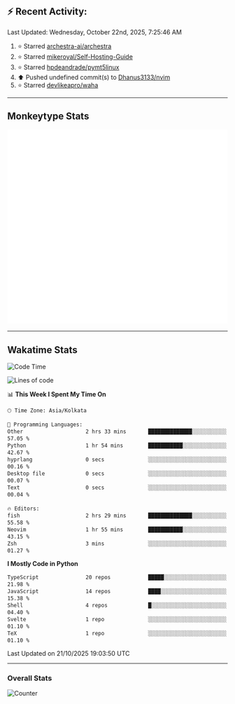 ## :zap: Recent Activity:
<!--RECENT_ACTIVITY:last_update-->
Last Updated: Wednesday, October 22nd, 2025, 7:25:46 AM
<!--RECENT_ACTIVITY:last_update_end-->
<!--RECENT_ACTIVITY:start-->
1. ⭐ Starred [archestra-ai/archestra](https://github.com/archestra-ai/archestra)<br>
2. ⭐ Starred [mikeroyal/Self-Hosting-Guide](https://github.com/mikeroyal/Self-Hosting-Guide)<br>
3. ⭐ Starred [hpdeandrade/pymt5linux](https://github.com/hpdeandrade/pymt5linux)<br>
4. ⬆️ Pushed undefined commit(s) to [Dhanus3133/nvim](https://github.com/Dhanus3133/nvim)<br>
5. ⭐ Starred [devlikeapro/waha](https://github.com/devlikeapro/waha)<br>
<!--RECENT_ACTIVITY:end-->

---

## Monkeytype Stats
<a href="https://monkeytype.com/profile/dhanus">
  <img src="https://raw.githubusercontent.com/Dhanus3133/Dhanus3133/monkeytype/monkeytype-lb.svg" alt="Monkeytype Profile" />
</a>

---

## Wakatime Stats
<!--START_SECTION:waka-->
![Code Time](http://img.shields.io/badge/Code%20Time-3%2C126%20hrs%2022%20mins-blue)

![Lines of code](https://img.shields.io/badge/From%20Hello%20World%20I%27ve%20Written-5.0%20million%20lines%20of%20code-blue)

📊 **This Week I Spent My Time On** 

```text
🕑︎ Time Zone: Asia/Kolkata

💬 Programming Languages: 
Other                    2 hrs 33 mins       ██████████████░░░░░░░░░░░   57.05 % 
Python                   1 hr 54 mins        ███████████░░░░░░░░░░░░░░   42.67 % 
hyprlang                 0 secs              ░░░░░░░░░░░░░░░░░░░░░░░░░   00.16 % 
Desktop file             0 secs              ░░░░░░░░░░░░░░░░░░░░░░░░░   00.07 % 
Text                     0 secs              ░░░░░░░░░░░░░░░░░░░░░░░░░   00.04 % 

🔥 Editors: 
fish                     2 hrs 29 mins       ██████████████░░░░░░░░░░░   55.58 % 
Neovim                   1 hr 55 mins        ███████████░░░░░░░░░░░░░░   43.15 % 
Zsh                      3 mins              ░░░░░░░░░░░░░░░░░░░░░░░░░   01.27 % 
```

**I Mostly Code in Python** 

```text
TypeScript               20 repos            █████░░░░░░░░░░░░░░░░░░░░   21.98 % 
JavaScript               14 repos            ████░░░░░░░░░░░░░░░░░░░░░   15.38 % 
Shell                    4 repos             █░░░░░░░░░░░░░░░░░░░░░░░░   04.40 % 
Svelte                   1 repo              ░░░░░░░░░░░░░░░░░░░░░░░░░   01.10 % 
TeX                      1 repo              ░░░░░░░░░░░░░░░░░░░░░░░░░   01.10 % 
```




 Last Updated on 21/10/2025 19:03:50 UTC
<!--END_SECTION:waka-->
---

### Overall Stats

<img src="https://moe-counter.glitch.me/get/@Dhanus3133?theme=asoul" alt="Counter" />

